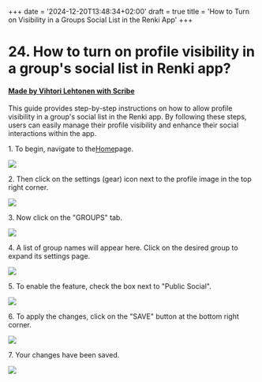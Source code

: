 +++
date = '2024-12-20T13:48:34+02:00'
draft = true
title = 'How to Turn on Visibility in a Groups Social List in the Renki App'
+++

# 24. How to turn on profile visibility in a group's social list in Renki app?
#### [Made by Vihtori Lehtonen with Scribe](https://scribehow.com/shared/24_How_to_turn_on_profile_visibility_in_a_groups_social_list_in_Renki_app__bOsvzeB0SgOBoMgSCjwA3w)
This guide provides step-by-step instructions on how to allow profile visibility in a group's social list in the Renki app. By following these steps, users can easily manage their profile visibility and enhance their social interactions within the app.

1\. To begin, navigate to the[Home](https://demo.eu.renki.app/)page.

![](https://ajeuwbhvhr.cloudimg.io/colony-recorder.s3.amazonaws.com/files/2024-04-07/10ceea0f-4503-4148-bd36-e07808a34365/File.jpeg?tl_px=0,0&br_px=859,481&force_format=jpeg&q=100&width=860)


2\. Then click on the settings (gear) icon next to the profile image in the top right corner.

![](https://ajeuwbhvhr.cloudimg.io/colony-recorder.s3.amazonaws.com/files/2024-04-07/f78bd42f-6392-48ad-9184-5799159dae0d/File.jpeg?tl_px=1060,0&br_px=1920,480&force_format=jpeg&q=100&width=860&wat_scale=76&wat=1&wat_opacity=0.7&wat_gravity=northwest&wat_url=https://colony-recorder.s3.us-west-1.amazonaws.com/images/watermarks/FB923C_standard.png&wat_pad=712,17)


3\. Now click on the "GROUPS" tab.

![](https://ajeuwbhvhr.cloudimg.io/colony-recorder.s3.amazonaws.com/files/2024-04-07/62293d78-41c0-46d0-a6e7-a8d1bc85b0eb/File.jpeg?tl_px=1060,0&br_px=1920,480&force_format=jpeg&q=100&width=860&wat_scale=76&wat=1&wat_opacity=0.7&wat_gravity=northwest&wat_url=https://colony-recorder.s3.us-west-1.amazonaws.com/images/watermarks/FB923C_standard.png&wat_pad=514,99)


4\. A list of group names will appear here. Click on the desired group to expand its settings page.

![](https://ajeuwbhvhr.cloudimg.io/colony-recorder.s3.amazonaws.com/files/2024-04-07/a8ea7693-9d1c-479c-aaf0-d7e1d2699ae8/File.jpeg?tl_px=1007,37&br_px=1867,518&force_format=jpeg&q=100&width=860&wat_scale=76&wat=1&wat_opacity=0.7&wat_gravity=northwest&wat_url=https://colony-recorder.s3.us-west-1.amazonaws.com/images/watermarks/FB923C_standard.png&wat_pad=402,212)


5\. To enable the feature, check the box next to "Public Social".

![](https://ajeuwbhvhr.cloudimg.io/colony-recorder.s3.amazonaws.com/files/2024-04-07/a457fa90-9b8a-4226-9d87-7a451d487e49/ascreenshot.jpeg?tl_px=178,106&br_px=1038,587&force_format=jpeg&q=100&width=860&wat_scale=76&wat=1&wat_opacity=0.7&wat_gravity=northwest&wat_url=https://colony-recorder.s3.us-west-1.amazonaws.com/images/watermarks/FB923C_standard.png&wat_pad=402,212)


6\. To apply the changes, click on the "SAVE" button at the bottom right corner.

![](https://ajeuwbhvhr.cloudimg.io/colony-recorder.s3.amazonaws.com/files/2024-04-07/b4149a07-4822-440e-bd48-284be6e6cf1a/File.jpeg?tl_px=1060,487&br_px=1920,968&force_format=jpeg&q=100&width=860&wat_scale=76&wat=1&wat_opacity=0.7&wat_gravity=northwest&wat_url=https://colony-recorder.s3.us-west-1.amazonaws.com/images/watermarks/FB923C_standard.png&wat_pad=606,399)


7\. Your changes have been saved.

![](https://ajeuwbhvhr.cloudimg.io/colony-recorder.s3.amazonaws.com/files/2024-05-08/242c2d53-1ed6-4958-a1a9-d3acf3b2d918/screenshot.jpeg?tl_px=420,0&br_px=2140,917&force_format=jpeg&q=100&width=1120.0)
